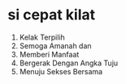 <!DOCTYPE html>
<html>
<head>
  <title>penggunaan tag list </title>
</head>
<body>
  <h1>si cepat kilat</h1>
  <ol>
  <li>Kelak Terpilih</li>
    <li>Semoga Amanah dan</li>
    <li>Memberi Manfaat</li>
    <li>Bergerak Dengan Angka Tuju</li>
    <li>Menuju Sekses Bersama</li>
  </ol>
</body>
</html>
